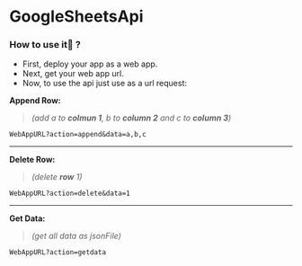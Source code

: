 # GoogleSheetsApi


### How to use it🧐 ?

- First, deploy your app as a web app.
- Next, get your web app url.
- Now, to use the api just use as a url request:

**Append Row:**
> _(add a to **colmun 1**, b to **column 2** and c to **column 3**)_

`WebAppURL?action=append&data=a,b,c` 


----

**Delete Row:**
> _(delete **row** 1)_

`WebAppURL?action=delete&data=1` 

---

**Get Data:**
> _(get all data as jsonFile)_

`WebAppURL?action=getdata` 

